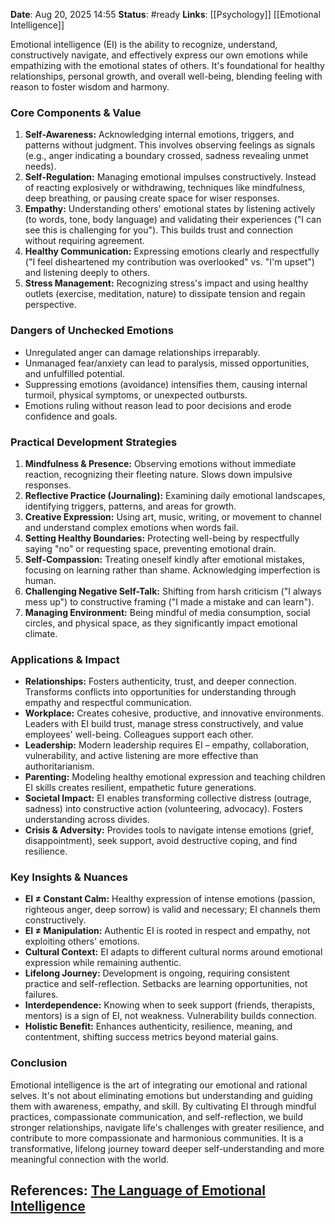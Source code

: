 **Date**: Aug 20, 2025 14:55
**Status**: #ready 
**Links**: [[Psychology]] [[Emotional Intelligence]]

Emotional intelligence (EI) is the ability to recognize, understand, constructively navigate, and effectively express our own emotions while empathizing with the emotional states of others. It's foundational for healthy relationships, personal growth, and overall well-being, blending feeling with reason to foster wisdom and harmony.

### Core Components & Value

1. **Self-Awareness:** Acknowledging internal emotions, triggers, and patterns without judgment. This involves observing feelings as signals (e.g., anger indicating a boundary crossed, sadness revealing unmet needs).
2. **Self-Regulation:** Managing emotional impulses constructively. Instead of reacting explosively or withdrawing, techniques like mindfulness, deep breathing, or pausing create space for wiser responses.
3. **Empathy:** Understanding others' emotional states by listening actively (to words, tone, body language) and validating their experiences ("I can see this is challenging for you"). This builds trust and connection without requiring agreement.
4. **Healthy Communication:** Expressing emotions clearly and respectfully ("I feel disheartened my contribution was overlooked" vs. "I'm upset") and listening deeply to others.
5. **Stress Management:** Recognizing stress's impact and using healthy outlets (exercise, meditation, nature) to dissipate tension and regain perspective.

### Dangers of Unchecked Emotions

- Unregulated anger can damage relationships irreparably.
- Unmanaged fear/anxiety can lead to paralysis, missed opportunities, and unfulfilled potential.
- Suppressing emotions (avoidance) intensifies them, causing internal turmoil, physical symptoms, or unexpected outbursts.
- Emotions ruling without reason lead to poor decisions and erode confidence and goals.

### Practical Development Strategies

1. **Mindfulness & Presence:** Observing emotions without immediate reaction, recognizing their fleeting nature. Slows down impulsive responses.
2. **Reflective Practice (Journaling):** Examining daily emotional landscapes, identifying triggers, patterns, and areas for growth.
3. **Creative Expression:** Using art, music, writing, or movement to channel and understand complex emotions when words fail.
4. **Setting Healthy Boundaries:** Protecting well-being by respectfully saying "no" or requesting space, preventing emotional drain.
5. **Self-Compassion:** Treating oneself kindly after emotional mistakes, focusing on learning rather than shame. Acknowledging imperfection is human.
6. **Challenging Negative Self-Talk:** Shifting from harsh criticism ("I always mess up") to constructive framing ("I made a mistake and can learn").
7. **Managing Environment:** Being mindful of media consumption, social circles, and physical space, as they significantly impact emotional climate.

### Applications & Impact

- **Relationships:** Fosters authenticity, trust, and deeper connection. Transforms conflicts into opportunities for understanding through empathy and respectful communication.
- **Workplace:** Creates cohesive, productive, and innovative environments. Leaders with EI build trust, manage stress constructively, and value employees' well-being. Colleagues support each other.
- **Leadership:** Modern leadership requires EI – empathy, collaboration, vulnerability, and active listening are more effective than authoritarianism.
- **Parenting:** Modeling healthy emotional expression and teaching children EI skills creates resilient, empathetic future generations.
- **Societal Impact:** EI enables transforming collective distress (outrage, sadness) into constructive action (volunteering, advocacy). Fosters understanding across divides.
- **Crisis & Adversity:** Provides tools to navigate intense emotions (grief, disappointment), seek support, avoid destructive coping, and find resilience.

### Key Insights & Nuances

- **EI ≠ Constant Calm:** Healthy expression of intense emotions (passion, righteous anger, deep sorrow) is valid and necessary; EI channels them constructively.
- **EI ≠ Manipulation:** Authentic EI is rooted in respect and empathy, not exploiting others' emotions.
- **Cultural Context:** EI adapts to different cultural norms around emotional expression while remaining authentic.
- **Lifelong Journey:** Development is ongoing, requiring consistent practice and self-reflection. Setbacks are learning opportunities, not failures.
- **Interdependence:** Knowing when to seek support (friends, therapists, mentors) is a sign of EI, not weakness. Vulnerability builds connection.
- **Holistic Benefit:** Enhances authenticity, resilience, meaning, and contentment, shifting success metrics beyond material gains.

### Conclusion

Emotional intelligence is the art of integrating our emotional and rational selves. It's not about eliminating emotions but understanding and guiding them with awareness, empathy, and skill. By cultivating EI through mindful practices, compassionate communication, and self-reflection, we build stronger relationships, navigate life's challenges with greater resilience, and contribute to more compassionate and harmonious communities. It is a transformative, lifelong journey toward deeper self-understanding and more meaningful connection with the world.

## References: [The Language of Emotional Intelligence](https://youtu.be/LTimJSYG31o?si=F9c6rEqr1pp995TD)